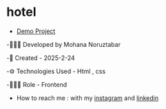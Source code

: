 # hotel

- [Demo Project](https://github.com/Mohananoruztabar/hotel)

-🙋🏽‍♀️ Developed by Mohana Noruztabar

-📅 Created - 2025-2-24

-⚙ Technologies Used - Html , css 

-👩🏽‍💻 Role - Frontend

- How to reach me : with my [instagram](https://www.instagram.com/mohananoruztabar_web?igsh=MW00ZjVxanA3Z3N2Zg%3D%3D&utm_source=qr) and [linkedin](https://www.linkedin.com/in/mohana-noruztabar-2477b2349?utm_source=share&utm_campaign=share_via&utm_content=profile&utm_medium=ios_app)
